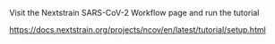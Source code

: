 Visit the Nextstrain SARS-CoV-2 Workflow page and run the tutorial

https://docs.nextstrain.org/projects/ncov/en/latest/tutorial/setup.html
